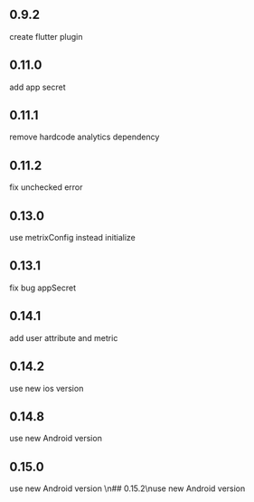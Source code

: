 ## 0.9.2
create flutter plugin
## 0.11.0
add app secret
## 0.11.1
remove hardcode analytics dependency
## 0.11.2
fix unchecked error
## 0.13.0
use metrixConfig instead initialize
## 0.13.1
fix bug appSecret
## 0.14.1
add user attribute and metric
## 0.14.2
use new ios version
## 0.14.8
use new Android version
## 0.15.0
use new Android version
\n## 0.15.2\nuse new Android version
